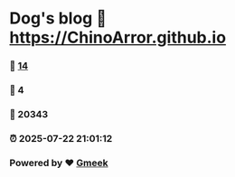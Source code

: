 # Dog's blog :link: https://ChinoArror.github.io 
### :page_facing_up: [14](https://ChinoArror.github.io/tag.html) 
### :speech_balloon: 4 
### :hibiscus: 20343 
### :alarm_clock: 2025-07-22 21:01:12 
### Powered by :heart: [Gmeek](https://github.com/Meekdai/Gmeek)
